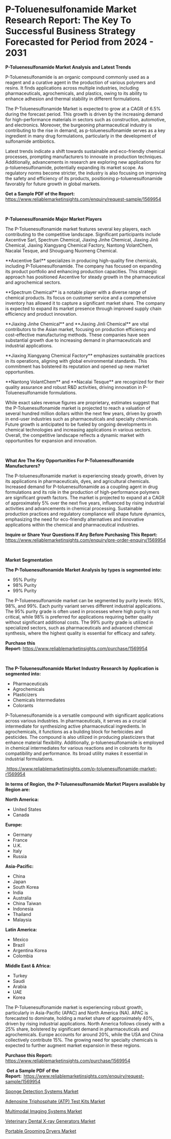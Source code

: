 <p><h1>P-Toluenesulfonamide Market Research Report: The Key To Successful Business Strategy Forecasted for Period from 2024 - 2031</h1></p><p><strong>P-Toluenesulfonamide Market Analysis and Latest Trends</strong></p>
<p><p>P-Toluenesulfonamide is an organic compound commonly used as a reagent and a curative agent in the production of various polymers and resins. It finds applications across multiple industries, including pharmaceuticals, agrochemicals, and plastics, owing to its ability to enhance adhesion and thermal stability in different formulations.</p><p>The P-Toluenesulfonamide Market is expected to grow at a CAGR of 6.5% during the forecast period. This growth is driven by the increasing demand for high-performance materials in sectors such as construction, automotive, and electronics. Moreover, the burgeoning pharmaceutical industry is contributing to the rise in demand, as p-toluenesulfonamide serves as a key ingredient in many drug formulations, particularly in the development of sulfonamide antibiotics.</p><p>Latest trends indicate a shift towards sustainable and eco-friendly chemical processes, prompting manufacturers to innovate in production techniques. Additionally, advancements in research are exploring new applications for p-toluenesulfonamide, potentially expanding its market scope. As regulatory norms become stricter, the industry is also focusing on improving the safety and efficiency of its products, positioning p-toluenesulfonamide favorably for future growth in global markets.</p></p>
<p><strong>Get a Sample PDF of the Report:&nbsp;</strong> <a href="https://www.reliablemarketinsights.com/enquiry/request-sample/1569954?utm_campaign=1606&utm_medium=2&utm_source=Github&utm_content=ia&utm_term=14102024&utm_id=p-toluenesulfonamide">https://www.reliablemarketinsights.com/enquiry/request-sample/1569954</a></p>
<p>&nbsp;</p>
<p><strong>P-Toluenesulfonamide Major Market Players</strong></p>
<p><p>The P-Toluenesulfonamide market features several key players, each contributing to the competitive landscape. Significant participants include Axcentive Sarl, Spectrum Chemical, Jiaxing Jinhe Chemical, Jiaxing Jinli Chemical, Jiaxing Xiangyang Chemical Factory, Nantong VolantChem, Nacalai Tesque, and Shouguang Nuomeng Chemical.</p><p>**Axcentive Sarl** specializes in producing high-quality fine chemicals, including P-Toluenesulfonamide. The company has focused on expanding its product portfolio and enhancing production capacities. This strategic approach has positioned Axcentive for steady growth in the pharmaceutical and agrochemical sectors.</p><p>**Spectrum Chemical** is a notable player with a diverse range of chemical products. Its focus on customer service and a comprehensive inventory has allowed it to capture a significant market share. The company is expected to expand its market presence through improved supply chain efficiency and product innovation.</p><p>**Jiaxing Jinhe Chemical** and **Jiaxing Jinli Chemical** are vital contributors to the Asian market, focusing on production efficiency and cost-effective manufacturing methods. These companies have seen substantial growth due to increasing demand in pharmaceuticals and industrial applications. </p><p>**Jiaxing Xiangyang Chemical Factory** emphasizes sustainable practices in its operations, aligning with global environmental standards. This commitment has bolstered its reputation and opened up new market opportunities.</p><p>**Nantong VolantChem** and **Nacalai Tesque** are recognized for their quality assurance and robust R&D activities, driving innovation in P-Toluenesulfonamide formulations.</p><p>While exact sales revenue figures are proprietary, estimates suggest that the P-Toluenesulfonamide market is projected to reach a valuation of several hundred million dollars within the next few years, driven by growth in end-user industries such as pharmaceuticals and specialty chemicals. Future growth is anticipated to be fueled by ongoing developments in chemical technologies and increasing applications in various sectors. Overall, the competitive landscape reflects a dynamic market with opportunities for expansion and innovation.</p></p>
<p>&nbsp;</p>
<p><strong>What Are The Key Opportunities For P-Toluenesulfonamide Manufacturers?</strong></p>
<p><p>The P-toluenesulfonamide market is experiencing steady growth, driven by its applications in pharmaceuticals, dyes, and agricultural chemicals. Increased demand for P-toluenesulfonamide as a coupling agent in drug formulations and its role in the production of high-performance polymers are significant growth factors. The market is projected to expand at a CAGR of approximately 5% over the next five years, influenced by rising industrial activities and advancements in chemical processing. Sustainable production practices and regulatory compliance will shape future dynamics, emphasizing the need for eco-friendly alternatives and innovative applications within the chemical and pharmaceutical industries.</p></p>
<p><strong>Inquire or Share Your Questions If Any Before Purchasing This Report:</strong> <a href="https://www.reliablemarketinsights.com/enquiry/pre-order-enquiry/1569954?utm_campaign=1606&utm_medium=2&utm_source=Github&utm_content=ia&utm_term=14102024&utm_id=p-toluenesulfonamide">https://www.reliablemarketinsights.com/enquiry/pre-order-enquiry/1569954</a></p>
<p>&nbsp;</p>
<p><strong>Market Segmentation</strong></p>
<p><strong>The P-Toluenesulfonamide Market Analysis by types is segmented into:</strong></p>
<p><ul><li>95% Purity</li><li>98% Purity</li><li>99% Purity</li></ul></p>
<p><p>The P-Toluenesulfonamide market can be segmented by purity levels: 95%, 98%, and 99%. Each purity variant serves different industrial applications. The 95% purity grade is often used in processes where high purity is not critical, while 98% is preferred for applications requiring better quality without significant additional costs. The 99% purity grade is utilized in specialized sectors, such as pharmaceuticals and advanced chemical synthesis, where the highest quality is essential for efficacy and safety.</p></p>
<p><strong>Purchase this Report:&nbsp;</strong><a href="https://www.reliablemarketinsights.com/purchase/1569954?utm_campaign=1606&utm_medium=2&utm_source=Github&utm_content=ia&utm_term=14102024&utm_id=p-toluenesulfonamide">https://www.reliablemarketinsights.com/purchase/1569954</a></p>
<p>&nbsp;</p>
<p><strong>The P-Toluenesulfonamide Market Industry Research by Application is segmented into:</strong></p>
<p><ul><li>Pharmaceuticals</li><li>Agrochemicals</li><li>Plasticizers</li><li>Chemicals Intermediates</li><li>Colorants</li></ul></p>
<p><p>P-Toluenesulfonamide is a versatile compound with significant applications across various industries. In pharmaceuticals, it serves as a crucial intermediate for synthesizing active pharmaceutical ingredients. In agrochemicals, it functions as a building block for herbicides and pesticides. The compound is also utilized in producing plasticizers that enhance material flexibility. Additionally, p-toluenesulfonamide is employed in chemical intermediates for various reactions and in colorants for its compatibility and performance. Its broad utility makes it essential in industrial formulations.</p></p>
<p><a href="https://www.reliablemarketinsights.com/p-toluenesulfonamide-market-r1569954?utm_campaign=1606&utm_medium=2&utm_source=Github&utm_content=ia&utm_term=14102024&utm_id=p-toluenesulfonamide">&nbsp;https://www.reliablemarketinsights.com/p-toluenesulfonamide-market-r1569954</a></p>
<p><strong>In terms of Region, the P-Toluenesulfonamide Market Players available by Region are:</strong></p>
<p>
    <p> <strong> North America: </strong>
        <ul>
            <li>United States</li>
            <li>Canada</li>
        </ul>
        </p> 
    <p> <strong> Europe: </strong>
        <ul>
            <li>Germany</li>
            <li>France</li>
            <li>U.K.</li>
            <li>Italy</li>
            <li>Russia</li>
        </ul>
        </p> 
    <p> <strong> Asia-Pacific: </strong>
        <ul>
            <li>China</li>
            <li>Japan</li>
            <li>South Korea</li>
            <li>India</li>
            <li>Australia</li>
            <li>China Taiwan</li>
            <li>Indonesia</li>
            <li>Thailand</li>
            <li>Malaysia</li>
        </ul>
        </p> 
    <p> <strong> Latin America: </strong>
        <ul>
            <li>Mexico</li>
            <li>Brazil</li>
            <li>Argentina Korea</li>
            <li>Colombia</li>
        </ul>
        </p> 
    <p> <strong> Middle East & Africa: </strong>
        <ul>
            <li>Turkey</li>
            <li>Saudi</li>
            <li>Arabia</li>
            <li>UAE</li>
            <li>Korea</li>
        </ul>
    </p>
    </p>
<p><p>The P-Toluenesulfonamide market is experiencing robust growth, particularly in Asia-Pacific (APAC) and North America (NA). APAC is forecasted to dominate, holding a market share of approximately 40%, driven by rising industrial applications. North America follows closely with a 25% share, bolstered by significant demand in pharmaceuticals and agrochemicals. Europe accounts for around 20%, while the USA and China collectively contribute 15%. The growing need for specialty chemicals is expected to further augment market expansion in these regions.</p></p>
<p><strong>Purchase this Report: </strong><a href="https://www.reliablemarketinsights.com/purchase/1569954?utm_campaign=1606&utm_medium=2&utm_source=Github&utm_content=ia&utm_term=14102024&utm_id=p-toluenesulfonamide">https://www.reliablemarketinsights.com/purchase/1569954</a></p>
<p>&nbsp;<strong>Get a Sample PDF of the Report:&nbsp;&nbsp;</strong><a href="https://www.reliablemarketinsights.com/enquiry/request-sample/1569954?utm_campaign=1606&utm_medium=2&utm_source=Github&utm_content=ia&utm_term=14102024&utm_id=p-toluenesulfonamide">https://www.reliablemarketinsights.com/enquiry/request-sample/1569954</a></p>
<p><strong></strong></p>
<p><p><a href="https://www.linkedin.com/pulse/global-sponge-detection-systems-market-exploring-share-trends-xskte?trk=public_post_embed_feed-article-content&utm_campaign=1606&utm_medium=2&utm_source=Github&utm_content=ia&utm_term=14102024&utm_id=p-toluenesulfonamide">Sponge Detection Systems Market</a></p><p><a href="https://github.com/MoonZANDRA/Market-Research-Report-List-1/blob/main/adenosine-triphosphate-atp-test-kits-market.md?utm_campaign=1606&utm_medium=2&utm_source=Github&utm_content=ia&utm_term=14102024&utm_id=p-toluenesulfonamide">Adenosine Triphosphate (ATP) Test Kits Market</a></p><p><a href="https://www.linkedin.com/pulse/sustainability-trends-multimodal-imaging-systems-industry-gsiue?trk=public_post_embed_feed-article-content&utm_campaign=1606&utm_medium=2&utm_source=Github&utm_content=ia&utm_term=14102024&utm_id=p-toluenesulfonamide">Multimodal Imaging Systems Market</a></p><p><a href="https://www.linkedin.com/pulse/navigating-veterinary-dental-x-ray-generators-market-expert-2ffse?utm_campaign=1606&utm_medium=2&utm_source=Github&utm_content=ia&utm_term=14102024&utm_id=p-toluenesulfonamide">Veterinary Dental X-ray Generators Market</a></p><p><a href="https://www.linkedin.com/pulse/global-portable-grooming-dryers-market-landscape-future-wmfqe?trk=public_post_embed_feed-article-content&utm_campaign=1606&utm_medium=2&utm_source=Github&utm_content=ia&utm_term=14102024&utm_id=p-toluenesulfonamide">Portable Grooming Dryers Market</a></p></p>